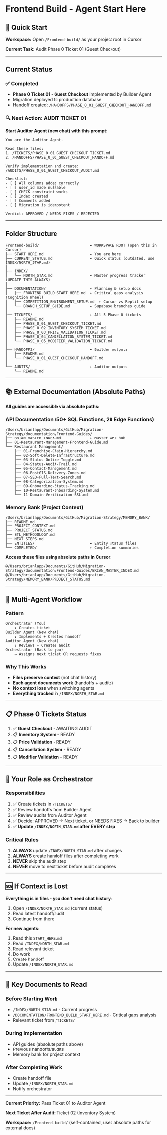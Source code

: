 # Frontend Build - Agent Start Here

## 🚀 Quick Start

**Workspace:** Open `/Frontend-build/` as your project root in Cursor

**Current Task:** Audit Phase 0 Ticket 01 (Guest Checkout)

---

## Current Status

### ✅ Completed
- **Phase 0 Ticket 01 - Guest Checkout** implemented by Builder Agent
- Migration deployed to production database
- Handoff created: `/HANDOFFS/PHASE_0_01_GUEST_CHECKOUT_HANDOFF.md`

### 🔍 Next Action: AUDIT TICKET 01

**Start Auditor Agent (new chat) with this prompt:**

```
You are the Auditor Agent.

Read these files:
1. /TICKETS/PHASE_0_01_GUEST_CHECKOUT_TICKET.md
2. /HANDOFFS/PHASE_0_01_GUEST_CHECKOUT_HANDOFF.md

Verify implementation and create:
/AUDITS/PHASE_0_01_GUEST_CHECKOUT_AUDIT.md

Checklist:
- [ ] All columns added correctly
- [ ] user_id made nullable
- [ ] CHECK constraint works
- [ ] Index created
- [ ] Comments added
- [ ] Migration is idempotent

Verdict: APPROVED / NEEDS FIXES / REJECTED
```

---

## Folder Structure

```
Frontend-build/                       ← WORKSPACE ROOT (open this in Cursor)
├── START_HERE.md                     ← You are here
├── CURRENT_STATUS.md                 ← Quick status (outdated, use INDEX/NORTH_STAR.md)
│
├── INDEX/
│   └── NORTH_STAR.md                 ← Master progress tracker (UPDATE THIS ALWAYS)
│
├── DOCUMENTATION/                    ← Planning & setup docs
│   ├── FRONTEND_BUILD_START_HERE.md  ← Critical gaps analysis (Cognition Wheel)
│   ├── COMPETITION_ENVIRONMENT_SETUP.md  ← Cursor vs Replit setup
│   └── BRANCH_SETUP_GUIDE.md         ← Supabase branches guide
│
├── TICKETS/                          ← All 5 Phase 0 tickets
│   ├── README.md
│   ├── PHASE_0_01_GUEST_CHECKOUT_TICKET.md
│   ├── PHASE_0_02_INVENTORY_SYSTEM_TICKET.md
│   ├── PHASE_0_03_PRICE_VALIDATION_TICKET.md
│   ├── PHASE_0_04_CANCELLATION_SYSTEM_TICKET.md
│   └── PHASE_0_05_MODIFIER_VALIDATION_TICKET.md
│
├── HANDOFFS/                         ← Builder outputs
│   ├── README.md
│   └── PHASE_0_01_GUEST_CHECKOUT_HANDOFF.md
│
└── AUDITS/                           ← Auditor outputs
    └── README.md
```

---

## 📚 External Documentation (Absolute Paths)

**All guides are accessible via absolute paths:**

### API Documentation (50+ SQL Functions, 29 Edge Functions)
```
/Users/brianlapp/Documents/GitHub/Migration-Strategy/documentation/Frontend-Guides/
├── BRIAN_MASTER_INDEX.md             ← Master API hub
├── 01-Restaurant-Management-Frontend-Guide.md
└── Restaurant Management/
    ├── 01-Franchise-Chain-Hierarchy.md
    ├── 02-Soft-Delete-Infrastructure.md
    ├── 03-Status-Online-Toggle.md
    ├── 04-Status-Audit-Trail.md
    ├── 05-Contact-Management.md
    ├── 06-PostGIS-Delivery-Zones.md
    ├── 07-SEO-Full-Text-Search.md
    ├── 08-Categorization-System.md
    ├── 09-Onboarding-Status-Tracking.md
    ├── 10-Restaurant-Onboarding-System.md
    └── 11-Domain-Verification-SSL.md
```

### Memory Bank (Project Context)
```
/Users/brianlapp/Documents/GitHub/Migration-Strategy/MEMORY_BANK/
├── README.md
├── PROJECT_CONTEXT.md
├── PROJECT_STATUS.md
├── ETL_METHODOLOGY.md
├── NEXT_STEPS.md
├── ENTITIES/                         ← Entity status files
└── COMPLETED/                        ← Completion summaries
```

**Access these files using absolute paths in Cursor:**
```
@/Users/brianlapp/Documents/GitHub/Migration-Strategy/documentation/Frontend-Guides/BRIAN_MASTER_INDEX.md
@/Users/brianlapp/Documents/GitHub/Migration-Strategy/MEMORY_BANK/PROJECT_STATUS.md
```

---

## 🔄 Multi-Agent Workflow

### Pattern
```
Orchestrator (You)
    ↓ Creates ticket
Builder Agent (New chat)
    ↓ Implements + Creates handoff
Auditor Agent (New chat)
    ↓ Reviews + Creates audit
Orchestrator (Back to you)
    → Assigns next ticket OR requests fixes
```

### Why This Works
- **Files preserve context** (not chat history)
- **Each agent documents work** (handoffs + audits)
- **No context loss** when switching agents
- **Everything tracked** in `/INDEX/NORTH_STAR.md`

---

## 📋 Phase 0 Tickets Status

1. ✅ **Guest Checkout** - AWAITING AUDIT
2. 📋 **Inventory System** - READY
3. 📋 **Price Validation** - READY
4. 📋 **Cancellation System** - READY
5. 📋 **Modifier Validation** - READY

---

## 🎯 Your Role as Orchestrator

### Responsibilities
1. ✅ Create tickets in `/TICKETS/`
2. ✅ Review handoffs from Builder Agent
3. ✅ Review audits from Auditor Agent
4. ✅ Decide: APPROVED → Next ticket, or NEEDS FIXES → Back to builder
5. ✅ **Update `/INDEX/NORTH_STAR.md` after EVERY step**

### Critical Rules
1. **ALWAYS** update `/INDEX/NORTH_STAR.md` after changes
2. **ALWAYS** create handoff files after completing work
3. **NEVER** skip the audit step
4. **NEVER** move to next ticket before audit completes

---

## 🆘 If Context is Lost

**Everything is in files - you don't need chat history:**

1. Open `/INDEX/NORTH_STAR.md` (current status)
2. Read latest handoff/audit
3. Continue from there

**For new agents:**
1. Read this `START_HERE.md`
2. Read `/INDEX/NORTH_STAR.md`
3. Read relevant ticket
4. Do work
5. Create handoff
6. Update `/INDEX/NORTH_STAR.md`

---

## 📖 Key Documents to Read

### Before Starting Work
- `/INDEX/NORTH_STAR.md` - Current progress
- `/DOCUMENTATION/FRONTEND_BUILD_START_HERE.md` - Critical gaps analysis
- Relevant ticket from `/TICKETS/`

### During Implementation
- API guides (absolute paths above)
- Previous handoffs/audits
- Memory bank for project context

### After Completing Work
- Create handoff file
- Update `/INDEX/NORTH_STAR.md`
- Notify orchestrator

---

**Current Priority:** Pass Ticket 01 to Auditor Agent

**Next Ticket After Audit:** Ticket 02 (Inventory System)

**Workspace:** `/Frontend-build/` (self-contained, uses absolute paths for external docs)
